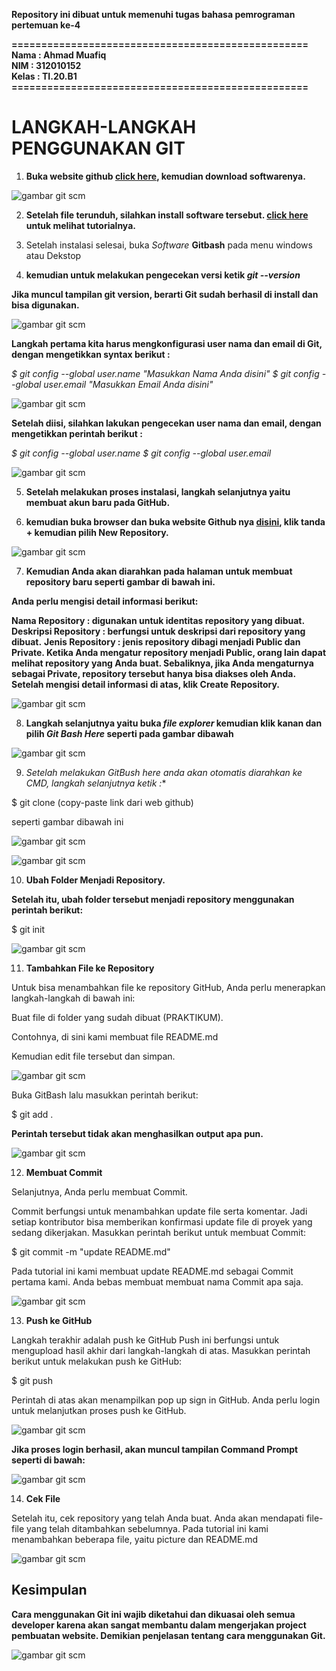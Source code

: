 **Repository ini dibuat untuk memenuhi tugas bahasa pemrograman pertemuan ke-4**

 **==================================================** <br>
**Nama      : Ahmad Muafiq**<br>
**NIM       : 312010152**<br>
**Kelas     : TI.20.B1**<br>
 **==================================================**

# LANGKAH-LANGKAH PENGGUNAKAN GIT 

1. **Buka website github [click here](https://git-scm.com/), kemudian download softwarenya.**

![gambar git scm](picture/gitweb.PNG)

2. **Setelah file terunduh, silahkan install software tersebut. [click here](https://www.niagahoster.co.id/blog/git-tutorial-dasar/) untuk melihat tutorialnya.**

3. Setelah instalasi selesai, buka *Software* **Gitbash** pada menu windows atau Dekstop

4. **kemudian untuk melakukan pengecekan versi ketik *git --version***

**Jika muncul tampilan git version, berarti Git sudah berhasil di install dan bisa digunakan.** 

![gambar git scm](picture/gitversion.PNG)

**Langkah pertama kita harus mengkonfigurasi user nama dan email di Git, dengan mengetikkan syntax berikut :**

*$ git config --global user.name "Masukkan Nama Anda disini" $ git config --global user.email "Masukkan Email Anda disini"*

![gambar git scm](picture/username.PNG)

**Setelah diisi, silahkan lakukan pengecekan user nama dan email, dengan mengetikkan perintah berikut :**

*$ git config --global user.name* 
*$ git config --global user.email*

![gambar git scm](picture/usernamejadi.PNG)

5. **Setelah melakukan proses instalasi, langkah selanjutnya yaitu membuat akun baru pada GitHub.**

6. **kemudian buka browser dan buka website Github nya [disini](https://github.com/), klik tanda + kemudian pilih New Repository.** 

![gambar git scm](picture/web1.png)

7. **Kemudian Anda akan diarahkan pada halaman untuk membuat repository baru seperti gambar di bawah ini.**

**Anda perlu mengisi detail informasi berikut:**

**Nama Repository : digunakan untuk identitas repository yang dibuat.**
**Deskripsi Repository : berfungsi untuk deskripsi dari repository yang dibuat.**
**Jenis Repository   : jenis repository  dibagi menjadi Public dan Private. Ketika Anda mengatur repository menjadi Public, orang lain dapat melihat repository yang Anda buat. Sebaliknya, jika Anda mengaturnya sebagai Private, repository tersebut hanya bisa diakses oleh Anda.**
**Setelah mengisi detail informasi di atas, klik Create Repository.**

![gambar git scm](picture/newrepo.PNG)

8. **Langkah selanjutnya yaitu buka *file explorer* kemudian klik kanan dan pilih *Git Bash Here* seperti pada gambar dibawah**

![gambar git scm](picture/klikkanan.png)

9. **Setelah melakukan GitBush here* anda akan otomatis diarahkan ke CMD, langkah selanjutnya ketik :**

$ git clone (copy-paste link dari web github)

seperti gambar dibawah ini

![gambar git scm](picture/copylink.PNG)

![gambar git scm](picture/clone.PNG)

10. **Ubah Folder Menjadi Repository.**

**Setelah itu, ubah folder tersebut menjadi repository menggunakan perintah berikut:**

$ git init

![gambar git scm](picture/init.PNG)

11. **Tambahkan File ke Repository**

Untuk bisa menambahkan file ke repository GitHub, Anda perlu menerapkan langkah-langkah di bawah ini:

Buat file di folder yang sudah dibuat (PRAKTIKUM). 

Contohnya, di sini kami membuat file README.md

Kemudian edit file tersebut dan simpan.

![gambar git scm](picture/readme.PNG)

Buka GitBash lalu masukkan perintah berikut:

$ git add .

**Perintah tersebut tidak akan menghasilkan output apa pun.**

![gambar git scm](picture/add.PNG)

12. **Membuat Commit** 

Selanjutnya, Anda perlu membuat Commit. 

Commit berfungsi untuk menambahkan update file serta komentar. Jadi setiap kontributor bisa memberikan konfirmasi update file di proyek yang sedang dikerjakan. Masukkan perintah berikut untuk membuat Commit:

$ git commit -m "update README.md"

Pada tutorial ini kami membuat update README.md sebagai Commit pertama kami. Anda bebas membuat membuat nama Commit apa saja.

![gambar git scm](picture/commit.PNG)

13. **Push ke GitHub**

Langkah terakhir adalah push ke GitHub Push ini berfungsi untuk mengupload hasil akhir dari langkah-langkah di atas. Masukkan perintah berikut untuk melakukan push ke GitHub:

$ git push 

Perintah di atas akan menampilkan pop up sign in GitHub. Anda perlu login untuk melanjutkan proses push ke GitHub. 

![gambar git scm](picture/login.png)

**Jika proses login berhasil, akan muncul tampilan Command Prompt seperti di bawah:**

![gambar git scm](picture/push.PNG)

14. **Cek File** 

Setelah itu, cek repository yang telah Anda buat. Anda akan mendapati file-file yang telah ditambahkan sebelumnya. Pada tutorial ini kami menambahkan beberapa file, yaitu picture dan README.md

![gambar git scm](picture/web.PNG)

## Kesimpulan

**Cara menggunakan Git ini wajib diketahui dan dikuasai oleh semua developer karena akan sangat membantu dalam mengerjakan project pembuatan website. Demikian penjelasan tentang cara menggunakan Git.**

![gambar git scm](picture/LOGOUPB.png)
